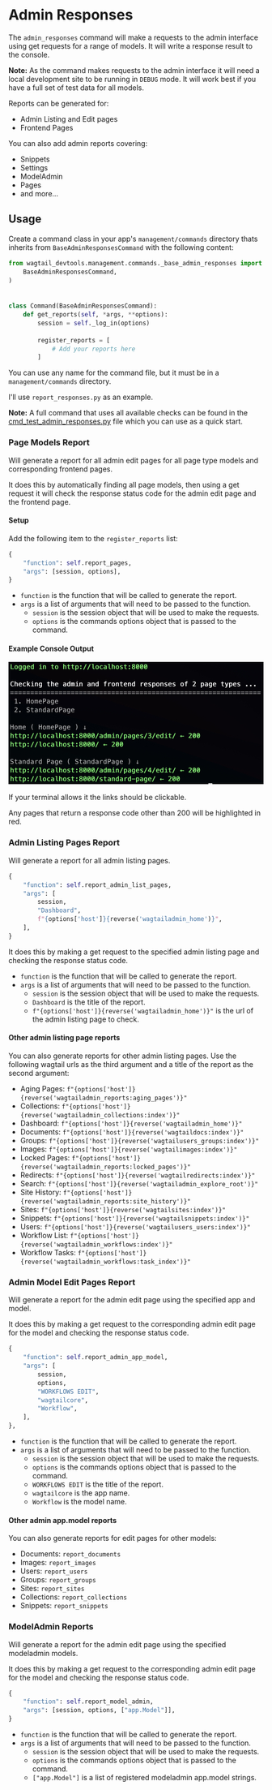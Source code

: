 # Admin Responses

The `admin_responses` command will make a requests to the admin interface using get requests for a range of models. It will write a response result to the console.

**Note:** As the command makes requests to the admin interface it will need a local development site to be running in `DEBUG` mode. It will work best if you have a full set of test data for all models.

Reports can be generated for:

- Admin Listing and Edit pages
- Frontend Pages

You can also add admin reports covering:

- Snippets
- Settings
- ModelAdmin
- Pages
- and more...

## Usage

Create a command class in your app's `management/commands` directory thats inherits from `BaseAdminResponsesCommand` with the following content:

```python
from wagtail_devtools.management.commands._base_admin_responses import (
    BaseAdminResponsesCommand,
)


class Command(BaseAdminResponsesCommand):
    def get_reports(self, *args, **options):
        session = self._log_in(options)

        register_reports = [
            # Add your reports here
        ]
```

You can use any name for the command file, but it must be in a `management/commands` directory.

I'll use `report_responses.py` as an example.

**Note:** A full command that uses all available checks can be found in the [cmd_test_admin_responses.py](../wagtail_devtools/test/management/commands/cmd_test_admin_responses.py) file which you can use as a quick start.

### Page Models Report

Will generate a report for all admin edit pages for all page type models and corresponding frontend pages.

It does this by automatically finding all page models, then using a get request it will check the response status code for the admin edit page and the frontend page.

#### Setup

Add the following item to the `register_reports` list:

```python
{
    "function": self.report_pages,
    "args": [session, options],
}
```

- `function` is the function that will be called to generate the report.
- `args` is a list of arguments that will need to be passed to the function.
  - `session` is the session object that will be used to make the requests.
  - `options` is the commands options object that is passed to the command.

#### Example Console Output

![Page Model Report](./assets/pages-output.jpg)

If your terminal allows it the links should be clickable.

Any pages that return a response code other than 200 will be highlighted in red.

### Admin Listing Pages Report

Will generate a report for all admin listing pages.

```python
{
    "function": self.report_admin_list_pages,
    "args": [
        session,
        "Dashboard",
        f"{options['host']}{reverse('wagtailadmin_home')}",
    ],
}
```

It does this by making a get request to the specified admin listing page and checking the response status code.

- `function` is the function that will be called to generate the report.
- `args` is a list of arguments that will need to be passed to the function.
  - `session` is the session object that will be used to make the requests.
  - `Dashboard` is the title of the report.
  - `f"{options['host']}{reverse('wagtailadmin_home')}"` is the url of the admin listing page to check.

#### Other admin listing page reports

You can also generate reports for other admin listing pages. Use the following wagtail urls as the third argument and a title of the report as the second argument:

- Aging Pages: `f"{options['host']}{reverse('wagtailadmin_reports:aging_pages')}"`
- Collections: `f"{options['host']}{reverse('wagtailadmin_collections:index')}"`
- Dashboard: `f"{options['host']}{reverse('wagtailadmin_home')}"`
- Documents: `f"{options['host']}{reverse('wagtaildocs:index')}"`
- Groups: `f"{options['host']}{reverse('wagtailusers_groups:index')}"`
- Images: `f"{options['host']}{reverse('wagtailimages:index')}"`
- Locked Pages: `f"{options['host']}{reverse('wagtailadmin_reports:locked_pages')}"`
- Redirects: `f"{options['host']}{reverse('wagtailredirects:index')}"`
- Search: `f"{options['host']}{reverse('wagtailadmin_explore_root')}"`
- Site History: `f"{options['host']}{reverse('wagtailadmin_reports:site_history')}"`
- Sites: `f"{options['host']}{reverse('wagtailsites:index')}"`
- Snippets: `f"{options['host']}{reverse('wagtailsnippets:index')}"`
- Users: `f"{options['host']}{reverse('wagtailusers_users:index')}"`
- Workflow List: `f"{options['host']}{reverse('wagtailadmin_workflows:index')}"`
- Workflow Tasks: `f"{options['host']}{reverse('wagtailadmin_workflows:task_index')}"`

### Admin Model Edit Pages Report

Will generate a report for the admin edit page using the specified app and model.

It does this by making a get request to the corresponding admin edit page for the model and checking the response status code.

```python
{
    "function": self.report_admin_app_model,
    "args": [
        session,
        options,
        "WORKFLOWS EDIT",
        "wagtailcore",
        "Workflow",
    ],
},
```

- `function` is the function that will be called to generate the report.
- `args` is a list of arguments that will need to be passed to the function.
  - `session` is the session object that will be used to make the requests.
  - `options` is the commands options object that is passed to the command.
  - `WORKFLOWS EDIT` is the title of the report.
  - `wagtailcore` is the app name.
  - `Workflow` is the model name.

#### Other admin app.model reports

You can also generate reports for edit pages for other models:

- Documents: `report_documents`
- Images: `report_images`
- Users: `report_users`
- Groups: `report_groups`
- Sites: `report_sites`
- Collections: `report_collections`
- Snippets: `report_snippets`


### ModelAdmin Reports

Will generate a report for the admin edit page using the specified modeladmin models.

It does this by making a get request to the corresponding admin edit page for the model and checking the response status code.

```python
{
    "function": self.report_model_admin,
    "args": [session, options, ["app.Model"]],
}
```

- `function` is the function that will be called to generate the report.
- `args` is a list of arguments that will need to be passed to the function.
  - `session` is the session object that will be used to make the requests.
  - `options` is the commands options object that is passed to the command.
  - `["app.Model"]` is a list of registered modeladmin app.model strings.
